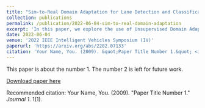 ```yaml
---
title: "Sim-to-Real Domain Adaptation for Lane Detection and Classification in Autonomous Driving"
collection: publications
permalink: /publication/2022-06-04-sim-to-real-domain-adaptation
excerpt: 'In this paper, we explore the use of Unsupervised Domain Adaptation (UDA) to improve the sim2real performance of lane detection and classification methods in the context of autonomous vehicles. We construct a labelled simulation dataset using the CARLA simulator and evaluate our methods on the TuSimple dataset, without using any labels from TuSimple during training. We propose the use of both adversarial discriminative and adversarial generative methods and show how they can be used to improve the baseline performance of the Ultra-Fast-Lane-Detection (UFLD) method.'
date: 2022-06-04
venue: '2022 IEEE Intelligent Vehicles Symposium (IV)'
paperurl: 'https://arxiv.org/abs/2202.07133'
citation: 'Your Name, You. (2009). &quot;Paper Title Number 1.&quot; <i>Journal 1</i>. 1(1).'
---
```

This paper is about the number 1. The number 2 is left for future work.

[Download paper here](http://academicpages.github.io/files/paper1.pdf)

Recommended citation: Your Name, You. (2009). "Paper Title Number 1." <i>Journal 1</i>. 1(1).
